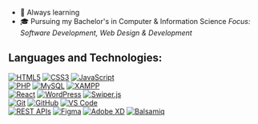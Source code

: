 - 🌱 Always learning
- 🎓 Pursuing my Bachelor's in Computer & Information Science
*Focus: Software Development, Web Design & Development*
  
<h2 align="left">Languages and Technologies:</h2>  

[![HTML5](https://img.shields.io/badge/HTML5-E34F26?logo=html5&logoColor=fff)](https://developer.mozilla.org/docs/Web/HTML)
[![CSS3](https://img.shields.io/badge/CSS3-1572B6?logo=css3&logoColor=fff)](https://developer.mozilla.org/docs/Web/CSS)
[![JavaScript](https://img.shields.io/badge/JavaScript-F7DF1E?logo=javascript&logoColor=000)](https://developer.mozilla.org/docs/Web/JavaScript)  
[![PHP](https://img.shields.io/badge/PHP-777BB4?logo=php&logoColor=fff)](https://www.php.net/docs.php)
[![MySQL](https://img.shields.io/badge/MySQL-4479A1?logo=mysql&logoColor=fff)](https://dev.mysql.com/doc/)
[![XAMPP](https://img.shields.io/badge/XAMPP-F37623?logo=xampp&logoColor=fff)](https://www.apachefriends.org/docs.html)  
[![React](https://img.shields.io/badge/React-61DAFB?logo=react&logoColor=000)](https://react.dev/)
[![WordPress](https://img.shields.io/badge/WordPress-21759B?logo=wordpress&logoColor=fff)](https://developer.wordpress.org/)
[![Swiper.js](https://img.shields.io/badge/Swiper.js-6332F6?logo=swiper&logoColor=fff)](https://swiperjs.com/)  
[![Git](https://img.shields.io/badge/Git-F05032?logo=git&logoColor=fff)](https://git-scm.com/doc)
[![GitHub](https://img.shields.io/badge/GitHub-181717?logo=github&logoColor=fff)](https://docs.github.com/)
[![VS Code](https://img.shields.io/badge/VS%20Code-007ACC?logo=visualstudiocode&logoColor=fff)](https://code.visualstudio.com/docs)  
[![REST APIs](https://img.shields.io/badge/REST%20APIs-02569B?logo=postman&logoColor=fff)](https://restfulapi.net/)
[![Figma](https://img.shields.io/badge/Figma-F24E1E?logo=figma&logoColor=fff)](https://help.figma.com/hc/en-us)
[![Adobe XD](https://img.shields.io/badge/Adobe%20XD-FF61F6?logo=adobexd&logoColor=fff)](https://helpx.adobe.com/support/xd.html)
[![Balsamiq](https://img.shields.io/badge/Balsamiq-FF6600?logoColor=fff)](https://balsamiq.com/wireframes/)
